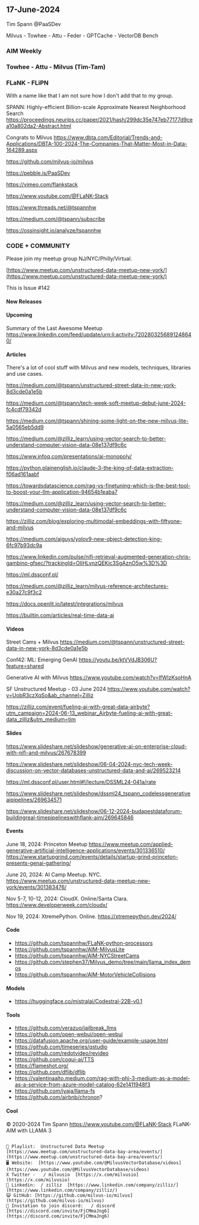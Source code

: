 ## 17-June-2024
Tim Spann @PaaSDev

Milvus - Towhee - Attu - Feder - GPTCache - VectorDB Bench

### AIM Weekly
### Towhee - Attu - Milvus (Tim-Tam)
### FLaNK - FLiPN

With a name like that I am not sure how I don't add that to my group.

SPANN: Highly-efficient Billion-scale Approximate Nearest Neighborhood Search
https://proceedings.neurips.cc/paper/2021/hash/299dc35e747eb77177d9cea10a802da2-Abstract.html

Congrats to Milvus
https://www.dbta.com/Editorial/Trends-and-Applications/DBTA-100-2024-The-Companies-That-Matter-Most-in-Data-164289.aspx


https://github.com/milvus-io/milvus

https://pebble.is/PaaSDev

https://vimeo.com/flankstack

https://www.youtube.com/@FLaNK-Stack

https://www.threads.net/@tspannhw

https://medium.com/@tspann/subscribe

https://ossinsight.io/analyze/tspannhw


### CODE + COMMUNITY

Please join my meetup group NJ/NYC/Philly/Virtual. 

[https://www.meetup.com/unstructured-data-meetup-new-york/](https://www.meetup.com/unstructured-data-meetup-new-york/)

This is Issue #142

#### New Releases


#### Upcoming


Summary of the Last Awesome Meetup
https://www.linkedin.com/feed/update/urn:li:activity:7202803256891248640/


#### Articles

There's a lot of cool stuff with Milvus and new models, techniques, libraries and use cases.

https://medium.com/@tspann/unstructured-street-data-in-new-york-8d3cde0a1e5b

https://medium.com/@tspann/tech-week-soft-meetup-debut-june-2024-fc4cdf79342d

https://medium.com/@tspann/shining-some-light-on-the-new-milvus-lite-5a0565eb5dd9

https://medium.com/@zilliz_learn/using-vector-search-to-better-understand-computer-vision-data-08e137df9c6c

https://www.infoq.com/presentations/ai-monopoly/

https://python.plainenglish.io/claude-3-the-king-of-data-extraction-f06ad161aabf

https://towardsdatascience.com/rag-vs-finetuning-which-is-the-best-tool-to-boost-your-llm-application-94654b1eaba7

https://medium.com/@zilliz_learn/using-vector-search-to-better-understand-computer-vision-data-08e137df9c6c

https://zilliz.com/blog/exploring-multimodal-embeddings-with-fiftyone-and-milvus

https://medium.com/aiguys/yolov9-new-object-detection-king-6fc97b93dc9a

https://www.linkedin.com/pulse/nifi-retrieval-augmented-generation-chris-gambino-gfsec/?trackingId=OliHLynzQEKic3SgAznO5w%3D%3D

https://ml.dssconf.pl/

https://medium.com/@zilliz_learn/milvus-reference-architectures-e30a27c9f3c2

https://docs.openlit.io/latest/integrations/milvus

https://builtin.com/articles/real-time-data-ai


#### Videos

Street Cams + Milvus
https://medium.com/@tspann/unstructured-street-data-in-new-york-8d3cde0a1e5b

Conf42: ML: Emerging GenAI
https://youtu.be/ktVVdJB306U?feature=shared

Generative AI with Milvus
https://www.youtube.com/watch?v=IfWIzKsoHnA

SF Unstructured Meetup - 03 June 2024
https://www.youtube.com/watch?v=UobR3czXqSo&ab_channel=Zilliz

https://zilliz.com/event/fueling-ai-with-great-data-airbyte?utm_campaign=2024-06-13_webinar_Airbyte-fueling-ai-with-great-data_zilliz&utm_medium=tim




#### Slides

https://www.slideshare.net/slideshow/generative-ai-on-enterprise-cloud-with-nifi-and-milvus/267678399

https://www.slideshare.net/slideshow/06-04-2024-nyc-tech-week-discussion-on-vector-databases-unstructured-data-and-ai/269523214

https://ml.dssconf.pl/user.html#!/lecture/DSSML24-041a/rate

https://www.slideshare.net/slideshow/dssml24_tspann_codelessgenerativeaipipelines/269634571

https://www.slideshare.net/slideshow/06-12-2024-budapestdataforum-buildingreal-timepipelineswithflank-aim/269645846



#### Events


June 18, 2024:  Princeton Meetup
https://www.meetup.com/applied-generative-artificial-intelligence-applications/events/301336510/
https://www.startupgrind.com/events/details/startup-grind-princeton-presents-genai-gathering/

June 20, 2024:  AI Camp Meetup.   NYC.
https://www.meetup.com/unstructured-data-meetup-new-york/events/301383476/

Nov 5-7, 10-12, 2024:  CloudX.  Online/Santa Clara. https://www.developerweek.com/cloudx/

Nov 19, 2024: XtremePython. Online.
https://xtremepython.dev/2024/


#### Code

* https://github.com/tspannhw/FLaNK-python-processors
* https://github.com/tspannhw/AIM-MilvusLite
* https://github.com/tspannhw/AIM-NYCStreetCams
* https://github.com/stephen37/Milvus_demo/tree/main/llama_index_demos
* https://github.com/tspannhw/AIM-MotorVehicleCollisions

#### Models

* https://huggingface.co/mistralai/Codestral-22B-v0.1
  
#### Tools

* https://github.com/verazuo/jailbreak_llms
* https://github.com/open-webui/open-webui
* https://datafusion.apache.org/user-guide/example-usage.html
* https://github.com/timeseries/qstudio
* https://github.com/redotvideo/revideo
* https://github.com/coqui-ai/TTS
* https://flameshot.org/
* https://github.com/dflib/dflib
* https://valentinaalto.medium.com/rag-with-phi-3-medium-as-a-model-as-a-service-from-azure-model-catalog-62e1411948f3
* https://github.com/iyaja/llama-fs
* https://github.com/airbnb/chronon?

#### Cool






&copy; 2020-2024 Tim Spann  https://www.youtube.com/@FLaNK-Stack
FLaNK-AIM with LLAMA 3

~~~~~~~~~~~~~~~ CONNECT ~~~~~~~~~~~~~~~

🎥 Playlist:  Unstructured Data Meetup  [https://www.meetup.com/unstructured-data-bay-area/events/](https://www.meetup.com/unstructured-data-bay-area/events/)
🖥️ Website:  [https://www.youtube.com/@MilvusVectorDatabase/videos](https://www.youtube.com/@MilvusVectorDatabase/videos)
X Twitter -   / milvusio  [https://x.com/milvusio](https://x.com/milvusio)
🔗 Linkedin:  / zilliz  [https://www.linkedin.com/company/zilliz/](https://www.linkedin.com/company/zilliz/)
😺 GitHub: [https://github.com/milvus-io/milvus](https://github.com/milvus-io/milvus)
🦾 Invitation to join discord:   / discord  [https://discord.com/invite/FjCMmaJng6](https://discord.com/invite/FjCMmaJng6)
